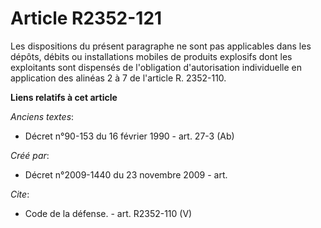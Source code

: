 # Article R2352-121

Les dispositions du présent paragraphe ne sont pas applicables dans les dépôts, débits ou installations mobiles de produits
explosifs dont les exploitants sont dispensés de l'obligation d'autorisation individuelle en application des alinéas 2 à 7 de
l'article R. 2352-110.

**Liens relatifs à cet article**

_Anciens textes_:

  - Décret n°90-153 du 16 février 1990 - art. 27-3 (Ab)

_Créé par_:

  - Décret n°2009-1440 du 23 novembre 2009 - art.

_Cite_:

  - Code de la défense. - art. R2352-110 (V)
